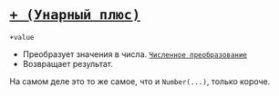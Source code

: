 # [`+ (Унарный плюс)`](../index.md)

`+value`

- Преобразует значения в числа. [`Численное преобразование`](<../Общее/Преобразование (численное).md>)
- Возвращает результат.

На самом деле это то же самое, что и `Number(...)`, только короче.
